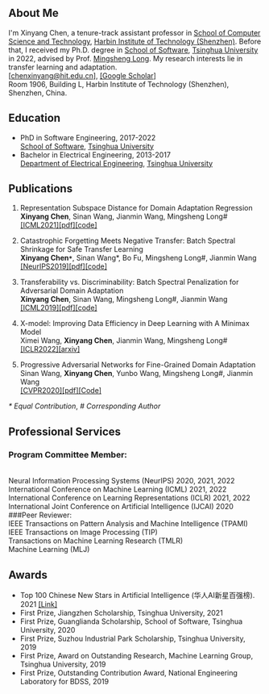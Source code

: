 ## About Me
I'm Xinyang Chen, a tenure-track assistant professor in [School of Computer Science and Technology](http://cs.hitsz.edu.cn/), [Harbin Institute of Technology (Shenzhen)](https://www.hitsz.edu.cn/). Before that, I received my Ph.D. degree in [School of Software](https://www.thss.tsinghua.edu.cn/), [Tsinghua University](https://www.tsinghua.edu.cn/en/) in 2022, advised by Prof. [Mingsheng Long](http://ise.thss.tsinghua.edu.cn/~mlong/). My research interests lie in transfer learning and adaptation. 
<br>[chenxinyang@hit.edu.cn], [[Google Scholar]](https://scholar.google.com/citations?user=qVxhGWUAAAAJ&hl=en)
<br>Room 1906, Building L, Harbin Institute of Technology (Shenzhen), Shenzhen, China.

## Education

- PhD in Software Engineering, 2017-2022<br>[School of Software](https://www.thss.tsinghua.edu.cn/), [Tsinghua University](https://www.tsinghua.edu.cn/en/)
- Bachelor in Electrical Engineering, 2013-2017<br>[Department of Electrical Engineering](https://www.eea.tsinghua.edu.cn/), [Tsinghua University](https://www.tsinghua.edu.cn/en/)


## Publications
1. Representation Subspace Distance for Domain Adaptation Regression<br>**Xinyang Chen**, Sinan Wang, Jianmin Wang, Mingsheng Long#<br>[[ICML2021]](https://icml.cc/Conferences/2021)[[pdf]](http://ise.thss.tsinghua.edu.cn/~mlong/doc/Representation-Subspace-Distance-for-Domain-Adaptation-Regression-icml21.pdf)[[code]](https://github.com/thuml/Domain-Adaptation-Regression)


2. Catastrophic Forgetting Meets Negative Transfer: Batch Spectral Shrinkage for Safe Transfer Learning<br>**Xinyang Chen`*`**, Sinan Wang*, Bo Fu, Mingsheng Long#, Jianmin Wang<br>[[NeurIPS2019]](https://neurips.cc/Conferences/2019)[[pdf]](http://ise.thss.tsinghua.edu.cn/~mlong/doc/batch-spectral-shrinkage-nips19.pdf)[[code]](https://github.com/thuml/Batch-Spectral-Shrinkage)

3. Transferability vs. Discriminability: Batch Spectral Penalization for Adversarial Domain Adaptation<br>**Xinyang Chen**, Sinan Wang, Mingsheng Long#, Jianmin Wang<br>[[ICML2019]](https://icml.cc/Conferences/2019)[[pdf]](http://ise.thss.tsinghua.edu.cn/~mlong/doc/batch-spectral-penalization-icml19.pdf)[[code]](https://github.com/thuml/Batch-Spectral-Penalization)

4. X-model: Improving Data Efficiency in Deep Learning with A Minimax Model<br>Ximei Wang, **Xinyang Chen**, Jianmin Wang, Mingsheng Long#<br>[[ICLR2022]](https://iclr.cc/Conferences/2022)[[arxiv]](https://arxiv.org/abs/2110.04572)

5. Progressive Adversarial Networks for Fine-Grained Domain Adaptation<br>Sinan Wang, **Xinyang Chen**, Yunbo Wang, Mingsheng Long#, Jianmin Wang<br>[[CVPR2020]](http://cvpr2020.thecvf.com/)[[pdf]](http://ise.thss.tsinghua.edu.cn/~mlong/doc/progressive-adversarial-networks-cvpr20.pdf)[[Code]](https://github.com/thuml/PAN)

_*_ _Equal_ _Contribution_, _#_ _Corresponding_ _Author_

## Professional Services
### Program Committee Member:
<br>Neural Information Processing Systems (NeurIPS)  2020, 2021, 2022
<br>International Conference on Machine Learning (ICML)  2021, 2022
<br>International Conference on Learning Representations (ICLR)  2021, 2022
<br>International Joint Conference on Artificial Intelligence (IJCAI)  2020
###Peer Reviewer: 
<br>IEEE Transactions on Pattern Analysis and Machine Intelligence (TPAMI)
<br>IEEE Transactions on Image Processing (TIP)
<br>Transactions on Machine Learning Research (TMLR)
<br>Machine Learning (MLJ)

## Awards
- Top 100 Chinese New Stars in Artificial Intelligence (华人AI新星百强榜). 2021 [[Link]](https://xueshu.baidu.com/usercenter/index/aischolar)
- First Prize, Jiangzhen Scholarship, Tsinghua University, 2021
- First Prize, Guanglianda Scholarship, School of Software, Tsinghua University, 2020
- First Prize, Suzhou Industrial Park Scholarship, Tsinghua University, 2019
- First Prize, Award on Outstanding Research, Machine Learning Group, Tsinghua University, 2019
- First Prize, Outstanding Contribution Award, National Engineering Laboratory for BDSS, 2019
